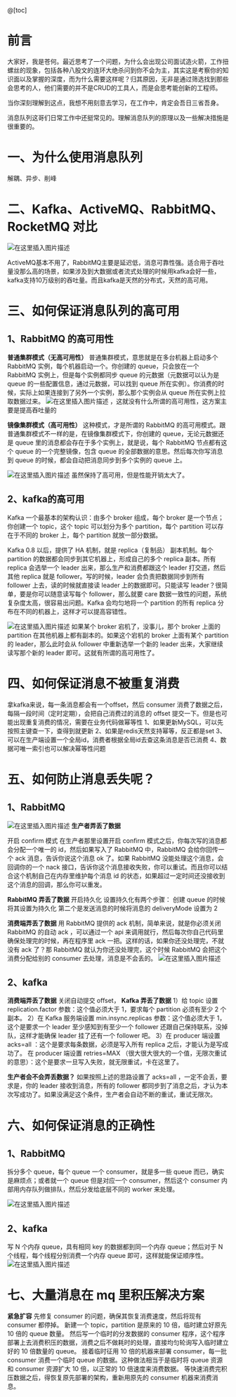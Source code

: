 ﻿@[toc]
# 前言
大家好，我是苍何。最近思考了一个问题，为什么会出现公司面试造火箭，工作扭螺丝的现象，包括各种八股文的连环大绝杀问到你不会为主，其实这是考察你的知识面以及掌握的深度，而为什么需要这样呢？归其原因，无非是通过筛选找到那些会思考的人，他们需要的并不是CRUD的工具人，而是会思考能创新的工程师。

当你深刻理解到这点，我想不用刻意去学习，在工作中，肯定会吾日三省吾身。

消息队列这哥们日常工作中还挺常见的。理解消息队列的原理以及一些解决措施是很重要的。

# 一、为什么使用消息队列
解耦、异步、削峰

# 二、Kafka、ActiveMQ、RabbitMQ、RocketMQ 对比
![在这里插入图片描述](https://img-blog.csdnimg.cn/407b69e9e3424b7e87bdf6afd511ab52.png?x-oss-process=image/watermark,type_ZHJvaWRzYW5zZmFsbGJhY2s,shadow_50,text_Q1NETiBA6IuN5L2VZmx5,size_20,color_FFFFFF,t_70,g_se,x_16)

ActiveMQ基本不用了，RabbitMQ主要是延迟低，消息可靠性强。适合用于吞吐量没那么高的场景，如果涉及到大数据或者流式处理的时候用kafka会好一些，kafka支持10万级别的吞吐量。而且kafka是天然的分布式，天然的高可用。

# 三、如何保证消息队列的高可用

## 1、RabbitMQ 的高可用性
**普通集群模式（无高可用性）**
普通集群模式，意思就是在多台机器上启动多个 RabbitMQ 实例，每个机器启动一个。你创建的 queue，只会放在一个 RabbitMQ 实例上，但是每个实例都同步 queue 的元数据（元数据可以认为是 queue 的一些配置信息，通过元数据，可以找到 queue 所在实例）。你消费的时候，实际上如果连接到了另外一个实例，那么那个实例会从 queue 所在实例上拉取数据过来。
![在这里插入图片描述](https://img-blog.csdnimg.cn/38ca221421724260912895c0433a5230.png?x-oss-process=image/watermark,type_ZHJvaWRzYW5zZmFsbGJhY2s,shadow_50,text_Q1NETiBA6IuN5L2VZmx5,size_20,color_FFFFFF,t_70,g_se,x_16)
，这就没有什么所谓的高可用性，这方案主要是提高吞吐量的

**镜像集群模式（高可用性）**
这种模式，才是所谓的 RabbitMQ 的高可用模式。跟普通集群模式不一样的是，在镜像集群模式下，你创建的 queue，无论元数据还是 queue 里的消息都会存在于多个实例上，就是说，每个 RabbitMQ 节点都有这个 queue 的一个完整镜像，包含 queue 的全部数据的意思。然后每次你写消息到 queue 的时候，都会自动把消息同步到多个实例的 queue 上。

![在这里插入图片描述](https://img-blog.csdnimg.cn/2d7e48c11d1d4f90a62ae72f47e38026.png?x-oss-process=image/watermark,type_ZHJvaWRzYW5zZmFsbGJhY2s,shadow_50,text_Q1NETiBA6IuN5L2VZmx5,size_20,color_FFFFFF,t_70,g_se,x_16)
虽然保持了高可用，但是性能开销太大了。

## 2、kafka的高可用
Kafka 一个最基本的架构认识：由多个 broker 组成，每个 broker 是一个节点；你创建一个 topic，这个 topic 可以划分为多个 partition，每个 partition 可以存在于不同的 broker 上，每个 partition 就放一部分数据。

Kafka 0.8 以后，提供了 HA 机制，就是 replica（复制品） 副本机制。每个 partition 的数据都会同步到其它机器上，形成自己的多个 replica 副本。所有 replica 会选举一个 leader 出来，那么生产和消费都跟这个 leader 打交道，然后其他 replica 就是 follower。写的时候，leader 会负责把数据同步到所有 follower 上去，读的时候就直接读 leader 上的数据即可。只能读写 leader？很简单，要是你可以随意读写每个 follower，那么就要 care 数据一致性的问题，系统复杂度太高，很容易出问题。Kafka 会均匀地将一个 partition 的所有 replica 分布在不同的机器上，这样才可以提高容错性。

![在这里插入图片描述](https://img-blog.csdnimg.cn/eb4d05e67393435f967ab9cbfba18d95.png?x-oss-process=image/watermark,type_ZHJvaWRzYW5zZmFsbGJhY2s,shadow_50,text_Q1NETiBA6IuN5L2VZmx5,size_20,color_FFFFFF,t_70,g_se,x_16)
如果某个 broker 宕机了，没事儿，那个 broker 上面的 partition 在其他机器上都有副本的。如果这个宕机的 broker 上面有某个 partition 的 leader，那么此时会从 follower 中重新选举一个新的 leader 出来，大家继续读写那个新的 leader 即可。这就有所谓的高可用性了。

# 四、如何保证消息不被重复消费
拿kafka来说，每一条消息都会有一个offset，然后 consumer 消费了数据之后，每隔一段时间（定时定期），会把自己消费过的消息的 offset 提交一下。但是也可能出现重复消费的情况，需要在业务代码做幂等性
1、如果更新MySQL，可以先按照主键查一下，查得到就更新
2、如果是redis天然支持幂等，反正都是set
3、可以在生产端设置一个全局id，消费者根据全局id去查这条消息是否已消费
4、数据可唯一索引也可以解决幂等性问题

# 五、如何防止消息丢失呢？
## 1、RabbitMQ
![在这里插入图片描述](https://img-blog.csdnimg.cn/249fc950f6ff43fbb1fa4a0ad90c0dcb.png?x-oss-process=image/watermark,type_ZHJvaWRzYW5zZmFsbGJhY2s,shadow_50,text_Q1NETiBA6IuN5L2VZmx5,size_20,color_FFFFFF,t_70,g_se,x_16)
**生产者弄丢了数据**

开启 confirm 模式
在生产者那里设置开启 confirm 模式之后，你每次写的消息都会分配一个唯一的 id，然后如果写入了 RabbitMQ 中，RabbitMQ 会给你回传一个 ack 消息，告诉你说这个消息 ok 了。如果 RabbitMQ 没能处理这个消息，会回调你的一个 nack 接口，告诉你这个消息接收失败，你可以重试。而且你可以结合这个机制自己在内存里维护每个消息 id 的状态，如果超过一定时间还没接收到这个消息的回调，那么你可以重发。

**RabbitMQ 弄丢了数据**
开启持久化
设置持久化有两个步骤：
创建 queue 的时候将其设置为持久化
第二个是发送消息的时候将消息的 deliveryMode 设置为 2

**消费端弄丢了数据**
用 RabbitMQ 提供的 ack 机制，简单来说，就是你必须关闭 RabbitMQ 的自动 ack ，可以通过一个 api 来调用就行，然后每次你自己代码里确保处理完的时候，再在程序里 ack 一把。这样的话，如果你还没处理完，不就没有 ack 了？那 RabbitMQ 就认为你还没处理完，这个时候 RabbitMQ 会把这个消费分配给别的 consumer 去处理，消息是不会丢的。
![在这里插入图片描述](https://img-blog.csdnimg.cn/aac8ec92c3e6414598e552b4a83cb030.png?x-oss-process=image/watermark,type_ZHJvaWRzYW5zZmFsbGJhY2s,shadow_50,text_Q1NETiBA6IuN5L2VZmx5,size_20,color_FFFFFF,t_70,g_se,x_16)
## 2、kafka
**消费端弄丢了数据**
关闭自动提交 offset，
**Kafka 弄丢了数据**
1）给 topic 设置 replication.factor 参数：这个值必须大于 1，要求每个 partition 必须有至少 2 个副本。
2）在 Kafka 服务端设置 min.insync.replicas 参数：这个值必须大于 1，这个是要求一个 leader 至少感知到有至少一个 follower 还跟自己保持联系，没掉队，这样才能确保 leader 挂了还有一个 follower 吧。
3）在 producer 端设置 acks=all ：这个是要求每条数据，必须是写入所有 replica 之后，才能认为是写成功了。
在 producer 端设置 retries=MAX （很大很大很大的一个值，无限次重试的意思）：这个是要求一旦写入失败，就无限重试，卡在这里了。

**生产者会不会弄丢数据？**
如果按照上述的思路设置了 acks=all ，一定不会丢，要求是，你的 leader 接收到消息，所有的 follower 都同步到了消息之后，才认为本次写成功了。如果没满足这个条件，生产者会自动不断的重试，重试无限次。

# 六、如何保证消息的正确性
## 1、RabbitMQ
拆分多个 queue，每个 queue 一个 consumer，就是多一些 queue 而已，确实是麻烦点；或者就一个 queue 但是对应一个 consumer，然后这个 consumer 内部用内存队列做排队，然后分发给底层不同的 worker 来处理。

![在这里插入图片描述](https://img-blog.csdnimg.cn/619c312d30d04644ad6f986a85c5afe6.png?x-oss-process=image/watermark,type_ZHJvaWRzYW5zZmFsbGJhY2s,shadow_50,text_Q1NETiBA6IuN5L2VZmx5,size_13,color_FFFFFF,t_70,g_se,x_16)

## 2、kafka
写 N 个内存 queue，具有相同 key 的数据都到同一个内存 queue；然后对于 N 个线程，每个线程分别消费一个内存 queue 即可，这样就能保证顺序性。
![在这里插入图片描述](https://img-blog.csdnimg.cn/8954866eb8b94b9bbeba0f79050685f3.png?x-oss-process=image/watermark,type_ZHJvaWRzYW5zZmFsbGJhY2s,shadow_50,text_Q1NETiBA6IuN5L2VZmx5,size_19,color_FFFFFF,t_70,g_se,x_16)
# 七、大量消息在 mq 里积压解决方案
**紧急扩容**
先修复 consumer 的问题，确保其恢复消费速度，然后将现有 consumer 都停掉。
新建一个 topic，partition 是原来的 10 倍，临时建立好原先 10 倍的 queue 数量。
然后写一个临时的分发数据的 consumer 程序，这个程序部署上去消费积压的数据，消费之后不做耗时的处理，直接均匀轮询写入临时建立好的 10 倍数量的 queue。
接着临时征用 10 倍的机器来部署 consumer，每一批 consumer 消费一个临时 queue 的数据。这种做法相当于是临时将 queue 资源和 consumer 资源扩大 10 倍，以正常的 10 倍速度来消费数据。
等快速消费完积压数据之后，得恢复原先部署的架构，重新用原先的 consumer 机器来消费消息。


